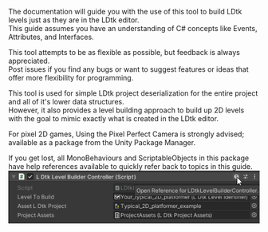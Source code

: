 The documentation will guide you with the use of this tool to build LDtk levels just as they are in the LDtk editor.  
This guide assumes you have an understanding of C# concepts like Events, Attributes, and Interfaces.  

This tool attempts to be as flexible as possible, but feedback is always appreciated.  
Post issues if you find any bugs or want to suggest features or ideas that offer more flexibility for programming.  

This tool is used for simple LDtk project deserialization for the entire project and all of it's lower data structures.  
However, it also provides a level building approach to build up 2D levels with the goal to mimic exactly what is created in the LDtk editor.

For pixel 2D games, Using the Pixel Perfect Camera is strongly advised; available as a package from the Unity Package Manager.

If you get lost, all MonoBehaviours and ScriptableObjects in this package have help references available to quickly refer back to topics in this guide.  
![Asset Reference](../images/unity/inspector/HelpUrl.png)



